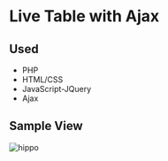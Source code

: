 # Live Table with Ajax


## Used

- PHP
- HTML/CSS
- JavaScript-JQuery
- Ajax

  
## Sample View

![hippo](https://i.imgur.com/BoTejNH.gif)

  
